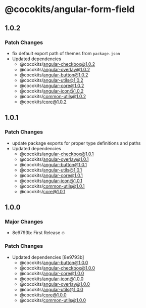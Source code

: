# @cocokits/angular-form-field

## 1.0.2

### Patch Changes

- fix default export path of themes from `package.json`
- Updated dependencies
  - @cocokits/angular-checkbox@1.0.2
  - @cocokits/angular-overlay@1.0.2
  - @cocokits/angular-button@1.0.2
  - @cocokits/angular-utils@1.0.2
  - @cocokits/angular-core@1.0.2
  - @cocokits/angular-icon@1.0.2
  - @cocokits/common-utils@1.0.2
  - @cocokits/core@1.0.2

## 1.0.1

### Patch Changes

- update package exports for proper type definitions and paths
- Updated dependencies
  - @cocokits/angular-checkbox@1.0.1
  - @cocokits/angular-overlay@1.0.1
  - @cocokits/angular-button@1.0.1
  - @cocokits/angular-utils@1.0.1
  - @cocokits/angular-core@1.0.1
  - @cocokits/angular-icon@1.0.1
  - @cocokits/common-utils@1.0.1
  - @cocokits/core@1.0.1

## 1.0.0

### Major Changes

- 8e9793b: First Release 🔥

### Patch Changes

- Updated dependencies [8e9793b]
  - @cocokits/angular-button@1.0.0
  - @cocokits/angular-checkbox@1.0.0
  - @cocokits/angular-core@1.0.0
  - @cocokits/angular-icon@1.0.0
  - @cocokits/angular-overlay@1.0.0
  - @cocokits/angular-utils@1.0.0
  - @cocokits/core@1.0.0
  - @cocokits/common-utils@1.0.0
